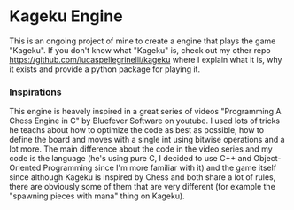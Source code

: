 # Kageku Engine

This is an ongoing project of mine to create a engine that plays the game "Kageku". If you don't know what "Kageku" is, check out my other repo https://github.com/lucaspellegrinelli/kageku where I explain what it is, why it exists and provide a python package for playing it.

### Inspirations

This engine is heavely inspired in a great series of videos "Programming A Chess Engine in C" by Bluefever Software on youtube. I used lots of tricks he teachs about how to optimize the code as best as possible, how to define the board and moves with a single int using bitwise operations and a lot more. The main difference about the code in the video series and my code is the language (he's using pure C, I decided to use C++ and Object-Oriented Programming since I'm more familiar with it) and the game itself since although Kageku is inspired by Chess and both share a lot of rules, there are obviously some of them that are very different (for example the "spawning pieces with mana" thing on Kageku).

